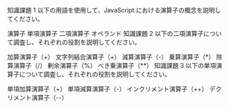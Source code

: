 知識課題 1
以下の用語を使用して、JavaScript における演算子の概念を説明してください。

演算子
単項演算子
二項演算子
オペランド
知識課題 2
以下の二項演算子について調査し、それぞれの役割を説明してください。

加算演算子（+）
文字列結合演算子（+）
減算演算子（-）
乗算演算子（\*）
除算演算子（/）
剰余演算子（%）
べき乗演算子（\*\*）
知識課題 3
以下の単項演算子について調査し、それぞれの役割を説明してください。

単項加算演算子（+）
単項減算演算子（-）
インクリメント演算子（++）
デクリメント演算子（--）
